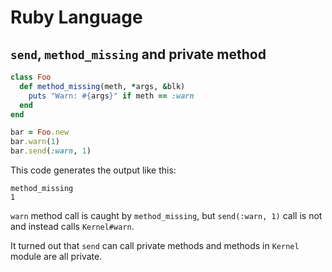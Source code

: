 # Ruby Language

## `send`, `method_missing` and private method

```ruby
class Foo
  def method_missing(meth, *args, &blk)
    puts "Warn: #{args}" if meth == :warn
  end
end

bar = Foo.new
bar.warn(1)
bar.send(:warn, 1)
```

This code generates the output like this:

```
method_missing
1
```

`warn` method call is caught by `method_missing`, but `send(:warn, 1)` call is not and instead calls `Kernel#warn`.

It turned out that `send` can call private methods and methods in `Kernel` module are all private.
